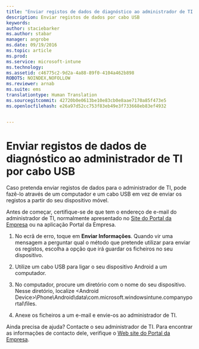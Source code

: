```yaml
---
title: "Enviar registos de dados de diagnóstico ao administrador de TI por cabo USB | Microsoft Intune"
description: Enviar registos de dados por cabo USB
keywords: 
author: staciebarker
ms.author: stabar
manager: angrobe
ms.date: 09/19/2016
ms.topic: article
ms.prod: 
ms.service: microsoft-intune
ms.technology: 
ms.assetid: c46775c2-9d2a-4a88-89f0-4104a462b898
ROBOTS: NOINDEX,NOFOLLOW
ms.reviewer: arnab
ms.suite: ems
translationtype: Human Translation
ms.sourcegitcommit: 42720b0e0613be10e83cb0e8aae7170a85f473e5
ms.openlocfilehash: e26a97d52cc753f83eb49e3f733668eb83ef4932


---
```



# Enviar registos de dados de diagnóstico ao administrador de TI por cabo USB

Caso pretenda enviar registos de dados para o administrador de TI, pode fazê-lo através de um computador e um cabo USB em vez de enviar os registos a partir do seu dispositivo móvel.

 Antes de começar, certifique-se de que tem o endereço de e-mail do administrador de TI, normalmente apresentado no [Site do Portal da Empresa](http://portal.manage.microsoft.com) ou na aplicação Portal da Empresa.

1.  No ecrã de erro, toque em **Enviar Informações**. Quando vir uma mensagem a perguntar qual o método que pretende utilizar para enviar os registos, escolha a opção que irá guardar os ficheiros no seu dispositivo.

2.  Utilize um cabo USB para ligar o seu dispositivo Android a um computador.

3.  No computador, procure um diretório com o nome do seu dispositivo. Nesse diretório, localize &lt;Android Device&gt;\Phone\Android\data\com.microsoft.windowsintune.companyportal\files\.

4.  Anexe os ficheiros a um e-mail e envie-os ao administrador de TI.

Ainda precisa de ajuda? Contacte o seu administrador de TI. Para encontrar as informações de contacto dele, verifique o [Web site do Portal da Empresa](http://portal.manage.microsoft.com).



<!--HONumber=Oct16_HO2-->


